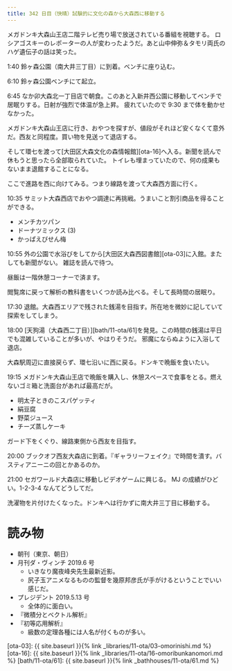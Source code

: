 ```yaml
---
title: 342 日目（快晴）試験的に文化の森から大森西に移動する
---
```


メガドンキ大森山王店二階テレビ売り場で放送されている番組を視聴する。
ロシアゴスキーのレポーターの人が変わったようだ。あと山中伸弥＆タモリ両氏のハゲ遺伝子の話は笑った。

1:40 鈴ヶ森公園（南大井三丁目）に到着。ベンチに座り込む。

6:10 鈴ヶ森公園ベンチにて起立。

6:45 なか卯大森北一丁目店で朝食。このあと入新井西公園に移動してベンチで居眠りする。日射が強烈で体温が急上昇。
疲れていたので 9:30 まで体を動かせなかった。

メガドンキ大森山王店に行き、おやつを探すが、値段がそれほど安くなくて意外だ。西友と同程度。買い物を見送って退店する。

そして環七を渡って[大田区大森文化の森情報館][ota-16]へ入る。新聞を読んで休もうと思ったら全部取られていた。
トイレも埋まっていたので、何の成果もないまま退館することになる。

ここで進路を西に向けてみる。つまり線路を渡って大森西方面に行く。

10:35 サミット大森西店でおやつ調達に再挑戦。うまいこと割引商品を得ることができる。
* メンチカツパン
* ドーナツミックス (3)
* かっぱえびせん梅

10:55 外の公園で水浴びをしてから[大田区大森西図書館][ota-03]に入館。またしても新聞がない。
雑誌を読んで待つ。

昼飯は一階休憩コーナーで済ます。

閲覧席に戻って解析の教科書をいくつか読み比べる。そして長時間の居眠り。

17:30 退館。大森西エリアで残された銭湯を目指す。所在地を微妙に記していて探索をしてしまう。

18:00 [天狗湯（大森西二丁目）][bath/11-ota/61]を発見。この時間の銭湯は平日でも混雑していることが多いが、やはりそうだ。
邪魔にならぬように入浴して退店。

大森駅周辺に直接戻らず、環七沿いに西に戻る。ドンキで晩飯を食いたい。

19:15 メガドンキ大森山王店で晩飯を購入し、休憩スペースで食事をとる。燃えないゴミ箱と洗面台があれば最高だが。
* 明太子ときのこスパゲッティ
* 絹豆腐
* 野菜ジュース
* チーズ蒸しケーキ

ガード下をくぐり、線路東側から西友を目指す。

20:00 ブックオフ西友大森店に到着。『ギャラリーフェイク』で時間を潰す。バスティアニーニの回とかあるのか。

21:00 セガワールド大森店に移動しビデオゲームに興じる。
MJ の成績がひどい。1-2-3-4 なんてどうしてだ。

洗濯物を片付けたくなった。ドンキへは行かずに南大井三丁目に移動する。

# 読み物

* 朝刊（東京、朝日）
* 月刊ダ・ヴィンチ 2019.6 号
  * いきなり魔夜峰央先生最新近影。
  * 尻子玉アニメなるものの監督を幾原邦彦氏が手がけるということでいい感じだ。
* プレジデント 2019.5.13 号
  * 全体的に面白い。
* 『微積分とベクトル解析』
* 『初等応用解析』
  * 級数の定理各種には人名が付くものが多い。

[ota-03]: {{ site.baseurl }}{% link _libraries/11-ota/03-omorinishi.md %}
[ota-16]: {{ site.baseurl }}{% link _libraries/11-ota/16-omoribunkanomori.md %}
[bath/11-ota/61]: {{ site.baseurl }}{% link _bathhouses/11-ota/61.md %}
